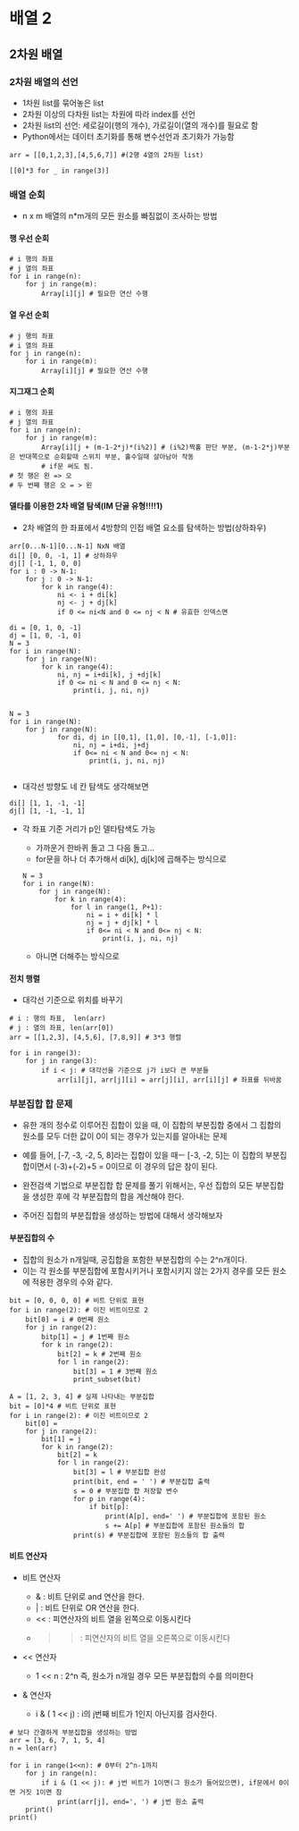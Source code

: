 # 배열 2

## 2차원 배열
### 2차원 배열의 선언
- 1차원 list를 묶어놓은 list
- 2차원 이상의 다차원 list는 차원에 따라 index를 선언
- 2차원 list의 선언: 세로길이(행의 개수), 가로길이(열의 개수)를 필요로 함
- Python에서는 데이터 초기화를 통해 변수선언과 초기화가 가능함
```
arr = [[0,1,2,3],[4,5,6,7]] #(2행 4열의 2차원 list)

[[0]*3 for _ in range(3)]
```
### 배열 순회
- n x m 배열의 n*m개의 모든 원소를 빠짐없이 조사하는 방법

#### 행 우선 순회
```
# i 행의 좌표
# j 열의 좌표
for i in range(n):
    for j in range(m):
        Array[i][j] # 필요한 연산 수행
```
#### 열 우선 순회
```
# j 행의 좌표
# i 열의 좌표
for j in range(n):
    for i in range(m):
        Array[i][j] # 필요한 연산 수행
```

#### 지그재그 순회
```
# i 행의 좌표
# j 열의 좌표
for i in range(n):
    for j in range(m):
        Array[i][j + (m-1-2*j)*(i%2)] # (i%2)짝홀 판단 부분, (m-1-2*j)부분은 반대쪽으로 순회할때 스위치 부분, 홀수일때 살아남아 작동
        # if문 써도 됨.
# 첫 행은 왼 => 오
# 두 번째 행은 오 = > 왼
```

#### 델타를 이용한 2차 배열 탐색(**IM 단골 유형!!!!1**)
- 2차 배열의 한 좌표에서 4방향의 인접 배열 요소를 탐색하는 방법(상하좌우)
```
arr[0...N-1][0...N-1] NxN 배열
di[] [0, 0, -1, 1] # 상하좌우
dj[] [-1, 1, 0, 0]
for i : 0 -> N-1:
    for j : 0 -> N-1:
        for k in range(4):
            ni <- i + di[k]
            nj <- j + dj[k]
            if 0 <= ni<N and 0 <= nj < N # 유효한 인덱스면 

di = [0, 1, 0, -1]
dj = [1, 0, -1, 0]
N = 3
for i in range(N):
    for j in range(N):
        for k in range(4):
            ni, nj = i+di[k], j +dj[k]
            if 0 <= ni < N and 0 <= nj < N:
                print(i, j, ni, nj)


N = 3
for i in range(N):
    for j in range(N):
            for di, dj in [[0,1], [1,0], [0,-1], [-1,0]]:
                ni, nj = i+di, j+dj
                if 0<= ni < N and 0<= nj < N:
                    print(i, j, ni, nj)
                    
```
- 대각선 방향도 네 칸 탐색도 생각해보면 
```
di[] [1, 1, -1, -1]
dj[] [1, -1, -1, 1]
```

- 각 좌표 기준 거리가 p인 델타탐색도 가능
    - 가까운거 한바퀴 돌고 그 다음 돌고...
    - for문을 하나 더 추가해서 di[k], dj[k]에 곱해주는 방식으로 
    ```
    N = 3
    for i in range(N):
        for j in range(N):
            for k in range(4):
                for l in range(1, P+1):
                    ni = i + di[k] * l
                    nj = j + dj[k] * l
                    if 0<= ni < N and 0<= nj < N:
                        print(i, j, ni, nj)
    ```

    - 아니면 더해주는 방식으로 

#### 전치 행렬
- 대각선 기준으로 위치를 바꾸기
```
# i : 행의 좌표,  len(arr)
# j : 열의 좌표, len(arr[0])
arr = [[1,2,3], [4,5,6], [7,8,9]] # 3*3 행렬

for i in range(3):
    for j in range(3):
        if i < j: # 대각선을 기준으로 j가 i보다 큰 부분들
            arr[i][j], arr[j][i] = arr[j][i], arr[i][j] # 좌표를 뒤바꿈
```

### 부분집합 합 문제
- 유한 개의 정수로 이루어진 집합이 있을 때, 이 집합의 부분집합 중에서 그 집합의 원소를 모두 더한 값이 0이 되는 경우가 있는지를 알아내는 문제

- 예를 들어, [-7, -3, -2, 5, 8]라는 집합이 있을 때ㅡ [-3, -2, 5]는 이 집합의 부분집합이면서 (-3)+(-2)+5 = 0이므로 이 경우의 답은 참이 된다.

- 완전검색 기법으로 부분집합 합 문제를 풀기 위해서는, 우선 집합의 모든 부분집합을 생성한 후에 각 부분집합의 합을 계산해야 한다.

- 주어진 집합의 부분집합을 생성하는 방법에 대해서 생각해보자

#### 부분집합의 수
- 집합의 원소가 n개일때, 공집합을 포함한 부분집합의 수는 2^n개이다.
- 이는 각 원소를 부분집합에 포함시키거나 포함시키지 않는 2가지 경우를 모든 원소에 적용한 경우의 수와 같다.
```
bit = [0, 0, 0, 0] # 비트 단위로 표현
for i in range(2): # 이진 비트이므로 2
    bit[0] = i # 0번째 원소
    for j in range(2):
        bitp[1] = j # 1번째 원소
        for k in range(2):
            bit[2] = k # 2번째 원소
            for l in range(2):
                bit[3] = 1 # 3번째 원소
                print_subset(bit)

A = [1, 2, 3, 4] # 실제 나타내는 부분집합
bit = [0]*4 # 비트 단위로 표현
for i in range(2): # 이진 비트이므로 2
    bit[0] = 
    for j in range(2):
        bit[1] = j
        for k in range(2):
            bit[2] = k
            for l in range(2):
                bit[3] = l # 부분집합 완성
                print(bit, end = ' ') # 부분집합 출력
                s = 0 # 부분집합 합 저장할 변수
                for p in range(4):
                    if bit[p]:
                        print(A[p], end=' ') # 부분집합에 포함된 원소
                        s += A[p] # 부분집합에 포함된 원소들의 합
                print(s) # 부분집합에 포함된 원소들의 합 출력
```
#### 비트 연산자
- 비트 연산자
    - & : 비트 단위로 and 연산을 한다.
    - | : 비트 단위로 OR 연산을 한다.
    - << : 피연산자의 비트 열을 왼쪽으로 이동시킨다
    - >> : 피연산자의 비트 열을 오른쪽으로 이동시킨다

- << 연산자
    - 1 << n : 2^n 즉, 원소가 n개일 경우 모든 부분집합의 수를 의미한다

- & 연산자
    - i & ( 1 << j) : i의 j번째 비트가 1인지 아닌지를 검사한다.

```
# 보다 간결하게 부분집합을 생성하는 방법
arr = [3, 6, 7, 1, 5, 4]
n = len(arr)

for i in range(1<<n): # 0부터 2^n-1까지 
    for j in range(n): 
        if i & (1 << j): # j번 비트가 1이면(그 원소가 들어있으면), if문에서 0이면 거짓 1이면 참
            print(arr[j], end=', ') # j번 원소 출력
    print()
print()
```
